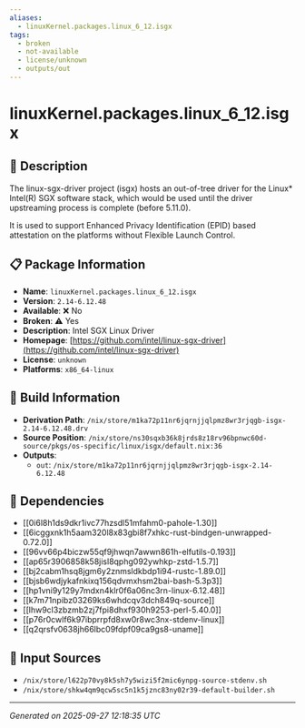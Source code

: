 ```yaml
---
aliases:
  - linuxKernel.packages.linux_6_12.isgx
tags:
  - broken
  - not-available
  - license/unknown
  - outputs/out
---
```


# linuxKernel.packages.linux_6_12.isgx

## 📝 Description

The linux-sgx-driver project (isgx) hosts an out-of-tree driver
for the Linux* Intel(R) SGX software stack, which would be used
until the driver upstreaming process is complete (before 5.11.0).

It is used to support Enhanced Privacy Identification (EPID)
based attestation on the platforms without Flexible Launch Control.


## 📋 Package Information

- **Name**: `linuxKernel.packages.linux_6_12.isgx`
- **Version**: `2.14-6.12.48`
- **Available**: ❌ No
- **Broken**: ⚠️ Yes
- **Description**: Intel SGX Linux Driver
- **Homepage**: [https://github.com/intel/linux-sgx-driver](https://github.com/intel/linux-sgx-driver)
- **License**: `unknown`
- **Platforms**: `x86_64-linux`

## 🔧 Build Information

- **Derivation Path**: `/nix/store/m1ka72p11nr6jqrnjjqlpmz8wr3rjqgb-isgx-2.14-6.12.48.drv`
- **Source Position**: `/nix/store/ns30sqxb36k8jrds8z18rv96bpnwc60d-source/pkgs/os-specific/linux/isgx/default.nix:36`
- **Outputs**:
  - `out`:  `/nix/store/m1ka72p11nr6jqrnjjqlpmz8wr3rjqgb-isgx-2.14-6.12.48`

## 🔗 Dependencies

- [[0i6l8h1ds9dkr1ivc77hzsdl51mfahm0-pahole-1.30]]
- [[6icggxnk1h5aam320l8x83gbi8f7xhkc-rust-bindgen-unwrapped-0.72.0]]
- [[96vv66p4biczw55qf9jhwqn7awwn861h-elfutils-0.193]]
- [[ap65r3906858k58jisl8qphg092ywhkp-zstd-1.5.7]]
- [[bj2cabm1hsq8jgm6y2znmsldkbdp1i94-rustc-1.89.0]]
- [[bjsb6wdjykafnkixq156qdvmxhsm2bai-bash-5.3p3]]
- [[hp1vni9y129y7mdxn4klr0f6a06nc3rn-linux-6.12.48]]
- [[k7m71npibz03269ks6whdcqv3dch849q-source]]
- [[lhw9cl3zbzmb2zj7fpi8dhxf930h9253-perl-5.40.0]]
- [[p76r0cwlf6k97ibprrpfd8xw0r8wc3nx-stdenv-linux]]
- [[q2qrsfv0638jh66lbc09fdpf09ca9gs8-uname]]

## 📁 Input Sources

- `/nix/store/l622p70vy8k5sh7y5wizi5f2mic6ynpg-source-stdenv.sh`
- `/nix/store/shkw4qm9qcw5sc5n1k5jznc83ny02r39-default-builder.sh`

---
*Generated on 2025-09-27 12:18:35 UTC*
